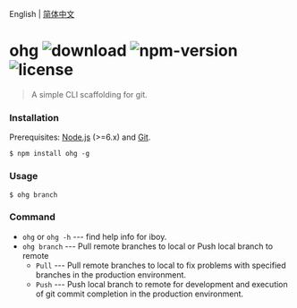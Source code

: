 English | [简体中文](./README.zh-CN.md)

# ohg ![download](https://img.shields.io/npm/dt/ohg.svg) ![npm-version](https://img.shields.io/npm/v/ohg.svg) ![license](https://img.shields.io/npm/l/ohg.svg)
 
> A simple CLI scaffolding for git.

### Installation
Prerequisites: [Node.js](https://nodejs.org/en/) (>=6.x) and [Git](https://git-scm.com/).

```
$ npm install ohg -g
```

### Usage
```
$ ohg branch
```

### Command

* `ohg` or `ohg -h` --- find help info for iboy.
* `ohg branch` --- Pull remote branches to local or Push local branch to remote
    - `Pull` --- Pull remote branches to local to fix problems with specified branches in the production environment.
    - `Push` --- Push local branch to remote for development and execution of git commit completion in the production environment.
